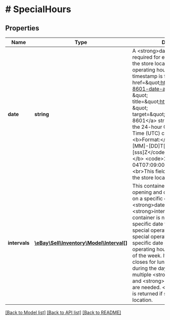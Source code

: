 # # SpecialHours

## Properties

Name | Type | Description | Notes
------------ | ------------- | ------------- | -------------
**date** | **string** | A &lt;strong&gt;date&lt;/strong&gt; value is required for each specific date that the store location has special operating hours.  &lt;br&gt;&lt;br&gt;The timestamp is formatted as an &lt;a href&#x3D;\&quot;https://www.iso.org/iso-8601-date-and-time-format.html \&quot; title&#x3D;\&quot;https://www.iso.org \&quot; target&#x3D;\&quot;_blank\&quot;&gt;ISO 8601&lt;/a&gt; string, which is based on the 24-hour Coordinated Universal Time (UTC) clock.  &lt;br&gt;&lt;br&gt;&lt;b&gt;Format:&lt;/b&gt; &lt;code&gt;[YYYY]-[MM]-[DD]T[hh]:[mm]:[ss].[sss]Z&lt;/code&gt; &lt;br&gt;&lt;b&gt;Example:&lt;/b&gt; &lt;code&gt;2018-08-04T07:09:00.000Z&lt;/code&gt; &lt;br&gt;&lt;br&gt;This field is returned if set for the store location. | [optional]
**intervals** | [**\eBay\Sell\Inventory\Model\Interval[]**](Interval.md) | This container is used to define the opening and closing times of a store on a specific date (defined in the &lt;strong&gt;date&lt;/strong&gt; field). An &lt;strong&gt;intervals&lt;/strong&gt; container is needed for each specific date that the store has special operating hours. These special operating hours on the specific date override the normal operating hours for the specific day of the week. If a store location closes for lunch (or any other period during the day) and then reopens, multiple &lt;strong&gt;open&lt;/strong&gt; and &lt;strong&gt;close&lt;/strong&gt; pairs are needed. &lt;br&gt;&lt;br&gt;This container is returned if set for the store location. | [optional]

[[Back to Model list]](../../README.md#models) [[Back to API list]](../../README.md#endpoints) [[Back to README]](../../README.md)
